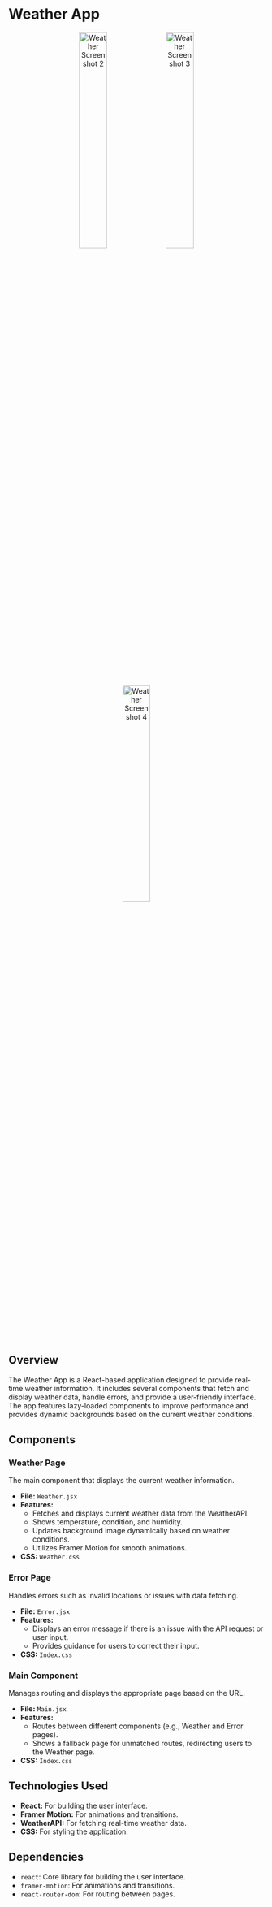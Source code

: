 # Weather App

<p align="center">
  <img src="https://github.com/user-attachments/assets/2d7679f3-98f2-4416-a72e-bd70def3025c" alt="Weather Screenshot 2" width="33%" />
  <img src="https://github.com/user-attachments/assets/b17068b7-e1f2-443a-a562-bc29c6231b0a" alt="Weather Screenshot 3" width="33%" />
  <img src="https://github.com/user-attachments/assets/7f8e4eb7-e2b7-42c3-bc09-1841157cecf5" alt="Weather Screenshot 4" width="33%" />
</p>

## Overview

The Weather App is a React-based application designed to provide real-time weather information. It includes several components that fetch and display weather data, handle errors, and provide a user-friendly interface. The app features lazy-loaded components to improve performance and provides dynamic backgrounds based on the current weather conditions.

## Components

### Weather Page

The main component that displays the current weather information.

- **File:** `Weather.jsx`
- **Features:**
  - Fetches and displays current weather data from the WeatherAPI.
  - Shows temperature, condition, and humidity.
  - Updates background image dynamically based on weather conditions.
  - Utilizes Framer Motion for smooth animations.
- **CSS:** `Weather.css`

### Error Page

Handles errors such as invalid locations or issues with data fetching.

- **File:** `Error.jsx`
- **Features:**
  - Displays an error message if there is an issue with the API request or user input.
  - Provides guidance for users to correct their input.
- **CSS:** `Index.css`

### Main Component

Manages routing and displays the appropriate page based on the URL.

- **File:** `Main.jsx`
- **Features:**
  - Routes between different components (e.g., Weather and Error pages).
  - Shows a fallback page for unmatched routes, redirecting users to the Weather page.
- **CSS:** `Index.css`

## Technologies Used

- **React:** For building the user interface.
- **Framer Motion:** For animations and transitions.
- **WeatherAPI:** For fetching real-time weather data.
- **CSS:** For styling the application.

## Dependencies

- `react`: Core library for building the user interface.
- `framer-motion`: For animations and transitions.
- `react-router-dom`: For routing between pages.
